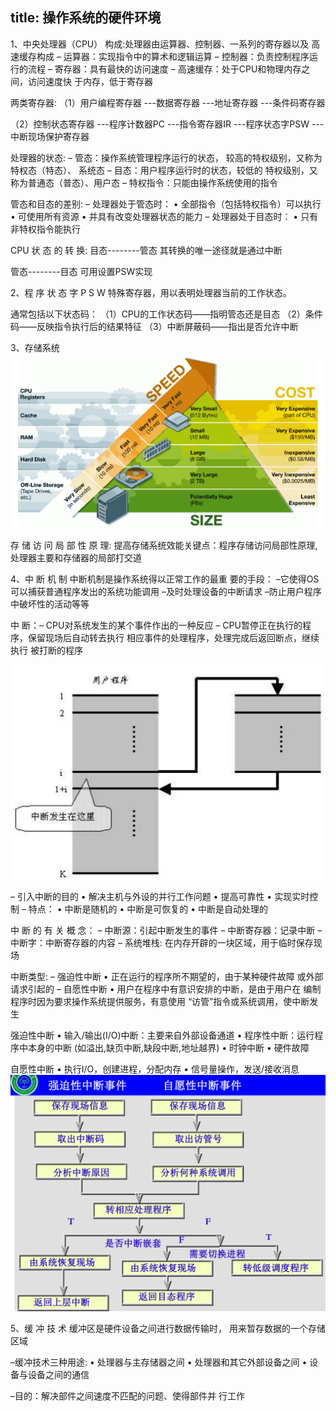 title: 操作系统的硬件环境
---
1、中央处理器（CPU）
构成:处理器由运算器、控制器、一系列的寄存器以及
高速缓存构成
– 运算器：实现指令中的算术和逻辑运算
– 控制器：负责控制程序运行的流程
– 寄存器：具有最快的访问速度
– 高速缓存：处于CPU和物理内存之间，访问速度快
于内存，低于寄存器

两类寄存器:
（1）用户编程寄存器 
---数据寄存器 
---地址寄存器 
---条件码寄存器 

（2）控制状态寄存器
---程序计数器PC
---指令寄存器IR
---程序状态字PSW
---中断现场保护寄存器

处理器的状态:
– 管态：操作系统管理程序运行的状态，
较高的特权级别，又称为特权态（特态）、
系统态
– 目态：用户程序运行时的状态，较低的
特权级别，又称为普通态（普态）、用户态
– 特权指令：只能由操作系统使用的指令

管态和目态的差别:
– 处理器处于管态时：
• 全部指令（包括特权指令）可以执行
• 可使用所有资源
• 并具有改变处理器状态的能力
– 处理器处于目态时：
• 只有非特权指令能执行

CPU 状 态 的 转 换:
目态--------管态
其转换的唯一途径就是通过中断

管态--------目态
可用设置PSW实现


2、程 序 状 态 字 P S W
特殊寄存器，用以表明处理器当前的工作状态。

通常包括以下状态码：
（1）CPU的工作状态码——指明管态还是目态
（2）条件码——反映指令执行后的结果特征
（3）中断屏蔽码——指出是否允许中断

3、存储系统
![Image text](https://github.com/Tingzi123/blog/blob/master/_posts/picture/ophard1.png?raw=true)

存 储 访 问 局 部 性 原 理:
提高存储系统效能关键点：程序存储访问局部性原理,处理器主要和存储器的局部打交道

4、中 断 机 制
中断机制是操作系统得以正常工作的最重
要的手段：
–它使得OS可以捕获普通程序发出的系统功能调用
–及时处理设备的中断请求
–防止用户程序中破坏性的活动等等

中 断：– CPU对系统发生的某个事件作出的一种反应
– CPU暂停正在执行的程序，保留现场后自动转去执行
相应事件的处理程序，处理完成后返回断点，继续执行
被打断的程序

![Image text](https://github.com/Tingzi123/blog/blob/master/_posts/picture/ophard2.png?raw=true)

– 引入中断的目的
• 解决主机与外设的并行工作问题
• 提高可靠性
• 实现实时控制
– 特点：
• 中断是随机的
• 中断是可恢复的
• 中断是自动处理的

中 断 的 有 关 概 念：
– 中断源：引起中断发生的事件
– 中断寄存器：记录中断
– 中断字：中断寄存器的内容
– 系统堆栈:
在内存开辟的一块区域，用于临时保存现场

中断类型:
– 强迫性中断
• 正在运行的程序所不期望的，由于某种硬件故障
或外部请求引起的
– 自愿性中断
• 用户在程序中有意识安排的中断，是由于用户在
编制程序时因为要求操作系统提供服务，有意使用
“访管”指令或系统调用，使中断发生

强迫性中断
• 输入/输出(I/O)中断：主要来自外部设备通道
• 程序性中断：运行程序中本身的中断
(如溢出,缺页中断,缺段中断,地址越界)
• 时钟中断
• 硬件故障

自愿性中断
• 执行I/O，创建进程，分配内存
• 信号量操作，发送/接收消息
![Image text](https://github.com/Tingzi123/blog/blob/master/_posts/picture/ophard3.png?raw=true)

5、缓 冲 技 术
缓冲区是硬件设备之间进行数据传输时，
用来暂存数据的一个存储区域

–缓冲技术三种用途:
• 处理器与主存储器之间
• 处理器和其它外部设备之间
• 设备与设备之间的通信

–目的：解决部件之间速度不匹配的问题、使得部件并
行工作